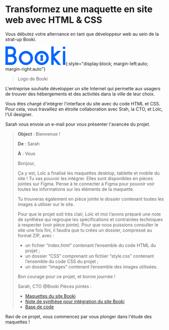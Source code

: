 # Transformez une maquette en site web avec HTML & CSS

Vous débutez votre alternance en tant que développeur web au sein de la strat-up Booki.

![Booki agency logo](./images/logo/Booki.png){:style="display:block; margin-left:auto; margin-right:auto"}
>Logo de Booki

L'entreprise souhaite développer un site Internet qui permette aux usagers de trouver des hébergements et des activités dans la ville de leur choix.

Vous êtes chargé d'intégrer l'interface du site avec du code HTML et CSS. Pour cela, vous travaillez en étroite collaboration avec Srah, la CTO, et Loïc, l'UI designer.

Sarah vous envoie un e-mail pour vous présenter l'avancée du projet.

> **Object** : Bienvenue !
> 
> **De** : Sarah
> 
> **À** : Vous
> 
> Bonjour, 
> 
> Ça y est, Loïc a finalisé les maquettes desktop, tablette et mobile du site ! Tu vas pouvoir les intégrer. Elles sont disponibles en pièces jointes sur Figma. Pense à te connecter à Figma pour pouvoir voir toutes les informations sur les éléments de la maquette. 
> 
> Tu trouveras également en pièce jointe le dossier contenant toutes les images à utiliser sur le site.
> 
> Pour que le projet soit très clair, Loïc et moi t’avons préparé une note de synthèse qui regroupe les spécifications et contraintes techniques à respecter (voir pièce jointe).
> Pour que nous puissions consulter le site une fois fini, il faudra que tu crées un dossier, compressé au format ZIP, avec :
> - un fichier “index.html” contenant l’ensemble du code HTML du projet ;
> - un dossier “CSS” comprenant un fichier “style.css” contenant l’ensemble du code CSS du projet ;
> - un dossier “images” contenant l’ensemble des images utilisées.
> 
> Bon courage pour ce projet, et bonne journée !
> 
> Sarah, CTO @Booki
> Pièces jointes :
> - [Maquettes du site Booki](https://www.figma.com/file/r9YJyUkpVdrxzBBKGH7reY/Maquettes-Booki-(desktop%2C-mobile%2C-tablette)?type=design&node-id=3-0)
> - [Note de synthèse pour intégration du site Booki](https://course.oc-static.com/projects/D%C3%A9veloppeur+Web/IW_P3+HTML+CSS+Booki/IW+%3A+React+Booki+-+Note+de+synthese.pdf)
> - [Base de code](https://github.com/OpenClassrooms-Student-Center/booki-starter-code)

Ravi de ce projet, vous commencez par vous plonger dans l'étude des maquettes !



